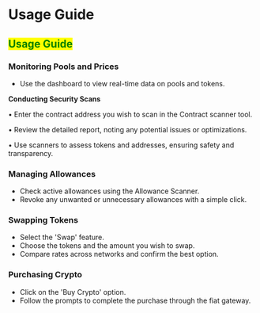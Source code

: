 # Usage Guide

## <mark style="color:green;">Usage Guide</mark>

### Monitoring Pools and Prices

* Use the dashboard to view real-time data on pools and tokens.

**Conducting Security Scans**

&#x20; •  Enter the contract address you wish to scan in the Contract scanner tool.

&#x20; •   Review the detailed report, noting any potential issues or optimizations.

&#x20; •  Use scanners to assess tokens and addresses, ensuring safety and transparency.

### Managing Allowances

* Check active allowances using the Allowance Scanner.
* Revoke any unwanted or unnecessary allowances with a simple click.

### Swapping Tokens

* Select the 'Swap' feature.
* Choose the tokens and the amount you wish to swap.
* Compare rates across networks and confirm the best option.

### Purchasing Crypto

* Click on the 'Buy Crypto' option.
* Follow the prompts to complete the purchase through the fiat gateway.
